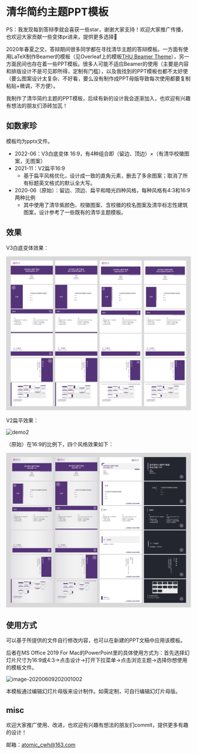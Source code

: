 # 清华简约主题PPT模板

PS：我发现每到答辩季就会喜获一些star，谢谢大家支持！欢迎大家推广传播，也欢迎大家贡献一些变体pr进来，提供更多选择🤠



2020年春夏之交，答辩期间很多同学都在寻找清华主题的答辩模板。一方面有使用LaTeX制作Beamer的模板（见Overleaf上的模板[THU Beamer Theme](https://www.overleaf.com/latex/templates/thu-beamer-theme/vwnqmzndvwyb)），另一方面民间也存在着一些PPT模板。很多人可能不适应Beamer的使用（主要是内容和排版设计不是可见即所得，定制有门槛），以及我找到的PPT模板也都不太好使（要么图案设计太复杂、不好看，要么没有制作成PPT母版导致每次使用都要复制粘贴+微调，不方便）。

我制作了清华简约主题的PPT模板，后续有新的设计我会逐渐加入，也欢迎有兴趣有想法的朋友们添砖加瓦！



## 如数家珍

模板均为pptx文件。

- 2022-06：V3白底变体 16:9，有4种组合即（留边、顶边）×（有清华校徽图案，无图案）
- 2021-11：V2扁平16:9
  - 基于扁平风格优化，设计成一致的直角元素，删去了多余图案；取消了所有标题英文格式的默认全大写。
- 2020-06（原始）：留边、顶边、扁平和暗光四种风格，每种风格有4:3和16:9两种比例
  - 其中使用了清华紫颜色、校徽图案、含校徽的校名图案及清华标志性建筑图案，设计参考了一些既有的清华主题模板。



## 效果

V3白底变体效果：

![demo3](pic/demo3.jpg)

V2扁平效果：

![demo2](pic/demo2.jpg)

（原始）在16:9的比例下，四个风格效果如下：

![image-20200612204041198](pic/demo.jpg)



## 使用方式

可以基于所提供的文件自行修改内容，也可以在新建的PPT文稿中应用该模板。

后者在MS Office 2019 For Mac的PowerPoint里的具体使用方式为：首先选择幻灯片尺寸为16:9或4:3→点击设计→打开下拉菜单→点击浏览主题→选择你想使用的模板文件。

![image-20200609202001002](pic/select_from_design.jpg)

本模板通过编辑幻灯片母版来设计制作。如需定制，可自行编辑幻灯片母版。



## misc

欢迎大家推广使用、改进，也欢迎有兴趣有想法的朋友们commit，提供更多有趣的设计！

邮箱：atomic_cwh@163.com

